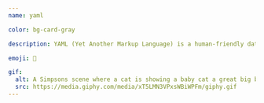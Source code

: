 ```yaml
---
name: yaml

color: bg-card-gray

description: YAML (Yet Another Markup Language) is a human-friendly data serialization language for all programming languages.

emoji: 🙊

gif:
  alt: A Simpsons scene where a cat is showing a baby cat a great big ball of yarn.
  src: https://media.giphy.com/media/xT5LMN3VPxsWBiWPFm/giphy.gif
---
```

